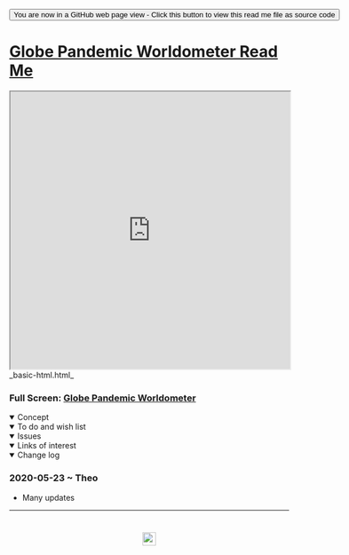 <span style=display:none; >[You are now in a GitHub source code view - click this link to view Read Me file as a web page]( https://ladybug.tools/spider-covid-19-viz-3d/readme.html#cookbook/globe-pandemic-worldometer//README.md "View file as a web page." ) </span>

<div><input type=button class = 'btn btn-secondary btn-sm' onclick=window.location.href="https://github.com/ladybug-tools/spider-covid-19-viz-3d/tree/master/cookbook/globe-pandemic-worldometer/";
value='You are now in a GitHub web page view - Click this button to view this read me file as source code' ></div>


# [Globe Pandemic Worldometer Read Me]( https://ladybug.tools/spider-covid-19-viz-3d/readme.html#xxxxxx/README.md )


<iframe src=https://ladybug.tools/spider-covid-19-viz-3d/cookbook/globe-pandemic-worldometer/ width=100% height=500px >Iframes are not viewable in GitHub source code view</iframe>
_basic-html.html_

### Full Screen: [Globe Pandemic Worldometer]( https://www.ladybug.tools/spider-covid-19-viz-3d/cookbook/globe-pandemic-worldometer/)


<details open >
<summary>Concept</summary>


</details>

<details open >
<summary>To do and wish list </summary>


</details>

<details open >
<summary>Issues </summary>


</details>

<details open >
<summary>Links of interest</summary>


</details>

<details open >
<summary>Change log </summary>

### 2020-05-23 ~ Theo



* Many updates

</details>

***

# <center title="hello!" ><a href=javascript:window.scrollTo(0,0); style=text-decoration:none; > <img src="../../assets/spider.ico" height=24 > </a></center>
